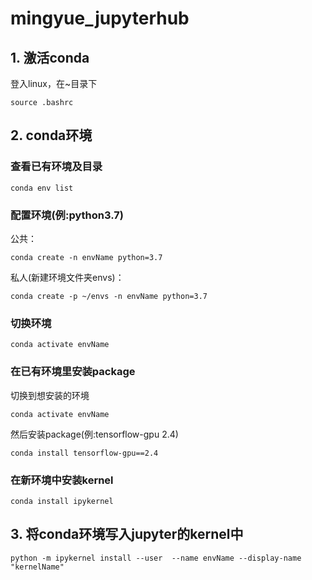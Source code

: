 # mingyue_jupyterhub

## 1. 激活conda
登入linux，在~目录下
```
source .bashrc
```

## 2. conda环境

### 查看已有环境及目录
```
conda env list
```
### 配置环境(例:python3.7)

公共：
```
conda create -n envName python=3.7
```
私人(新建环境文件夹envs)：
```
conda create -p ~/envs -n envName python=3.7
```
### 切换环境
```
conda activate envName
```
### 在已有环境里安装package

切换到想安装的环境
```
conda activate envName
```
然后安装package(例:tensorflow-gpu 2.4)
```
conda install tensorflow-gpu==2.4
```
### 在新环境中安装kernel
```
conda install ipykernel
```
## 3. 将conda环境写入jupyter的kernel中

```
python -m ipykernel install --user  --name envName --display-name "kernelName"
```

